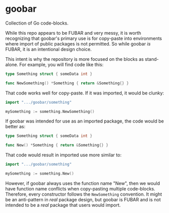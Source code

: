 # goobar

Collection of Go code-blocks.

While this repo appears to be FUBAR and very messy, it is worth recognizing that goobar's primary use is for copy-paste into environments where import of public packages is not permitted. So while goobar *is* FUBAR, it is an intentional design choice.

This intent is why the repository is more focused on the blocks as stand-alone. For example, you will find code like this:

```go
type Something struct { someData int }

func NewSomething() *Something { return &Something{} }
```

That code works well for copy-paste. If it was imported, it would be clunky:

```go
import ".../goobar/something"

mySomething := something.NewSomething()
```

If goobar was intended for use as an imported package, the code would be better as:

```go
type Something struct { someData int }

func New() *Something { return &Something{} }
```

That code would result in imported use more similar to:

```go
import ".../goobar/something"

mySomething := something.New()
```

However, if goobar always uses the function name "New", then we would have function name conflicts when copy-pasting multiple code-blocks. Therefore, every constructor follows the `NewSomething` convention. It might be an anti-pattern in *real* package design, but goobar is FUBAR and is not intended to be a *real* package that users would import.
